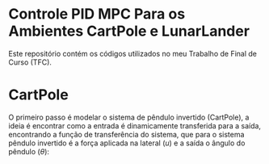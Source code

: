 # Controle PID MPC Para os Ambientes CartPole e LunarLander

 Este repositório contém os códigos utilizados no meu Trabalho de Final de Curso (TFC). 

 # CartPole

  O primeiro passo é modelar o sistema de pêndulo invertido (CartPole), a ideia é encontrar como a entrada é dinamicamente transferida para a saída, encontrando a função de transferência do sistema, que para o sistema pêndulo invertido é a força aplicada na lateral ($u$) e a saída o ângulo do pêndulo ($\theta$):

  

